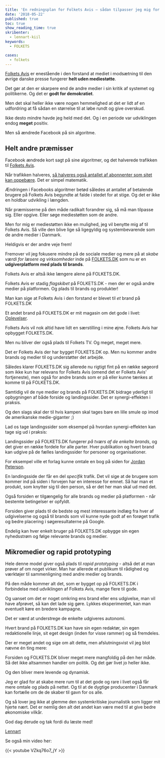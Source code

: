 ```yaml
---
title: 'En redningsplan for Folkets Avis – sådan tilpasser jeg mig for at overleve'
date: '2018-05-22'
published: true
toc: true
show_reading_time: true
skribenter:
  - lennart-kiil
keywords:
  - FOLKETS

cases:
  - folkets
---
```


[Folkets Avis](https://www.folkets.dk/brands/folkets-avis) er enestående i den forstand at mediet i modsætning til den øvrige danske presse fungerer **helt uden mediestøtte**.

Det gør at den er skarpere end de andre medier i sin kritik af systemet og politikerne. Og det er **godt for demokratiet**.

Men det skal heller ikke være nogen hemmelighed at det er lidt af en udfordring at få sådan en størrelse til at løbe rundt og give overskud.

Ikke desto mindre havde jeg held med det. Og i en periode var udviklingen endog **meget** positiv.

Men så ændrede Facebook på sin algoritme.

## Helt andre præmisser

Facebook ændrede kort sagt på sine algoritmer, og det halverede trafikken til [Folkets Avis](https://www.folkets.dk/brands/folkets-avis).

Når trafikken halveres, [så halveres også antallet af abonnenter som sitet kan oppebære](https://kiils.dk/da/blog/fortsat-vaekst-pa-en-abonnementsmodel). Det er simpel matematik.

Ændringen i Facebooks algoritmer betød således at antallet af betalende brugere på Folkets Avis begyndte at falde i stedet for at stige. Og det er ikke en holdbar udvikling i længden.

Når præmisserne på den måde radikalt forandrer sig, så må man tilpasse sig. Eller opgive. Eller søge mediestøtten som de andre.

Men for mig er mediestøtten ikke en mulighed, jeg vil benytte mig af til Folkets Avis. Så ville den blive lige så ligegyldig og systembevarende som de andre medier i Danmark.

Heldigvis er der andre veje frem!

Fremover vil jeg fokusere mindre på de sociale medier og mere på at _skabe værdi for læsere og virksomheder_ inde på [FOLKETS.DK](https://www.folkets.dk/) som nu er en **udgiverplatform med plads til brands**.

Folkets Avis er altså ikke længere alene på FOLKETS.DK.

Folkets Avis er stadig _flagskibet_ på FOLKETS.DK - men der er også andre medier på platformen. Og plads til brands og produkter!

Man kan sige at Folkets Avis i den forstand er blevet til _et_ brand på FOLKETS.DK

Et andet brand på FOLKETS.DK er mit magasin om det gode i livet: [Oplevelser](https://www.folkets.dk/oplevelser).

Folkets Avis vil nok altid have lidt en særstilling i mine øjne. Folkets Avis har opbygget FOLKETS.DK.

Men nu bliver der også plads til Folkets TV. Og meget, meget mere.

Det er Folkets Avis der har bygget FOLKETS.DK op. Men nu kommer andre brands og medier til og understøtter det arbejde.

Således klarer FOLKETS.DK sig allerede nu rigtigt fint på en række søgeord som ikke kun har relevans for Folkets Avis (omend det er Folkets Avis' fortjeneste), men også for andre brands som er på eller kunne tænkes at komme til på FOLKETS.DK.

Samtidig vil de nye medier og brands på FOLKETS.DK bidrage yderligt til opbygningen af både forside og landingssider. Det er synergi-effekten i praksis.

Og den slags skal der til hvis kampen skal tages bare en lille smule op imod de amerikanske medie-giganter ;)

Lad os tage landingssider som eksempel på hvordan synergi-effekten kan tage sig ud i praksis:

Landingssider på FOLKETS.DK fungerer _på tværs af de enkelte brands_, og det giver en række fordele for alle parter. Hver publikation og hvert brand kan udgive på de fælles landingssider for personer og organisationer.

For eksempel ville et forlag kunne omtale en bog på siden for [Jordan Peterson](https://www.folkets.dk/person/jordan-peterson).

En landingsside der får en del _specifik_ trafik. Det vil sige at de brugere som kommer ind på siden i forvejen har en interesse for emnet. Så har man et produkt, som knytter sig til den person, så er det her man skal ud med det.

Også forsiden er tilgængelig for alle brands og medier på platformen - når bestemte betingelser er opfyldt.

Forsiden giver plads til de bedste og mest interessante indlæg fra hver af udgivelserne og også til brands som vil kunne nyde godt af en forøget trafik og bedre placering i søgeresultaterne på Google.

Endelig kan hver enkelt bruger på FOLKETS.DK opbygge sin egen nyhedsstrøm og følge relevante brands og medier.

## Mikromedier og rapid prototyping

Hele denne model giver også plads til _rapid prototyping_ - altså det at man prøver af om noget virker. Man har allerede et publikum til rådighed og værktøjer til sammenligning med andre medier og brands.

På den måde kommer alt det, som er bygget op på FOLKETS.DK i forbindelse med udviklingen af Folkets Avis, mange flere til gode.

Og uanset om det er noget omkring ens brand eller ens udgivelse, man vil have afprøvet, så kan det lade sig gøre. Lykkes eksperimentet, kan man eventuelt køre en bredere kampagne.

Det er værd at understrege de enkelte udgiveres autonomi.

Hvert brand på FOLKETS.DK kan have sin egen redaktør, sin egen redaktionelle linje, sit eget design (inden for visse rammer) og så fremdeles.

Der er meget andet og sige om alt dette, men afslutningsvist vil jeg blot nævne én ting mere:

Forsiden og FOLKETS.DK bliver meget mere mangfoldig på den her måde. Så det ikke altsammen handler om politik. Og det gør livet jo heller ikke.

Og den bliver mere levende og dynamisk.

Jeg er glad for at skabe mere rum til at det gode og rare i livet også får mere omtale og plads på nettet. Og til at de dygtige producenter i Danmark kan fortælle om de de skaber til gavn for os alle.

Og så lover jeg ikke at glemme den systemkritiske journalistik som ligger mit hjerte nært. Det er nemlig den alt det andet kan være med til at give bedre økonomiske vilkår.

God dag derude og tak fordi du læste med!

[Lennart](https://www.folkets.dk/brugere/lennart-kiil)

Se også min video her:


{{< youtube VZkq76o7_jY >}}
